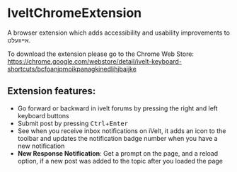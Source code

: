 # IveltChromeExtension
A browser extension which adds accessibility and usability improvements to אייוועלט.

To download the extension please go to the Chrome Web Store:
https://chrome.google.com/webstore/detail/ivelt-keyboard-shortcuts/bcfoanjpmoikpanagkinedlihjbaijke

## Extension features:
* Go forward or backward in ivelt forums by pressing the right and left keyboard buttons
* Submit post by pressing <kbd>Ctrl</kbd>+<kbd>Enter</kbd>
* See when you receive inbox notifications on iVelt, it adds an icon to the toolbar and updates the notification badge number when you have a new notification
* **New Response Notification**: Get a prompt on the page, and a reload option, if a new post was added to the topic after you loaded the page

